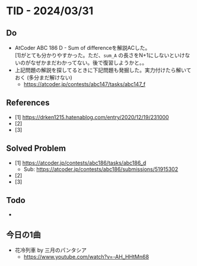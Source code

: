 # TID - 2024/03/31
<!--
## Learnings
- 
- 
-->


## Do
- AtCoder ABC 186 D - Sum of differenceを解説ACした。<br>
  [1]がとても分かりやすかった。ただ、`sum_A` の長さをN+1にしないといけないのがなぜかまだわかってない。後で復習しようかと。。
- 上記問題の解説を探してるときに下記問題も発掘した。実力付けたら解いておく (多分まだ解けない)
  - https://atcoder.jp/contests/abc147/tasks/abc147_f


<!--
## Reflections & Insights
- 
- 
-->

<!--
## Plans for Tomorrow
- 
- 
-->

## References
- [1] https://drken1215.hatenablog.com/entry/2020/12/19/231000
- [2] 
- [3] 

## Solved Problem
- [1] https://atcoder.jp/contests/abc186/tasks/abc186_d
    -   Sub: https://atcoder.jp/contests/abc186/submissions/51915302
- [2] 
- [3] 


## Todo
- 

## 今日の1曲
- 花冷列車  by 三月のパンタシア
  - https://www.youtube.com/watch?v=-AH_HHtMn68
